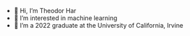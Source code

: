- 👋 Hi, I’m Theodor Har
- 👀 I’m interested in machine learning
- 🌱 I’m a 2022 graduate at the University of California, Irvine

<!---
theodorhar/theodorhar is a ✨ special ✨ repository because its `README.md` (this file) appears on your GitHub profile.
You can click the Preview link to take a look at your changes.
--->
